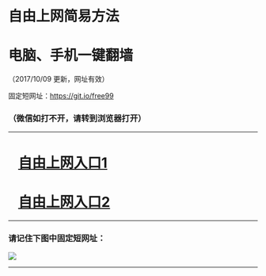 ﻿# 自由上网简易方法

# 电脑、手机一键翻墙

（2017/10/09 更新，网址有效）

固定短网址：https://git.io/free99

### （微信如打不开，请转到浏览器打开）


***





# &nbsp;&nbsp; <a href="http://ft1425128139.fwq-tz-1001.info/fwqtz01.html?t=100900126569 " target="_blank">自由上网入口1</a>
# &nbsp;&nbsp; <a href="http://ft2650416649.fwq-tz-1002.info/fwqtz02.html?t=100900123501 " target="_blank">自由上网入口2</a>
***

### 请记住下图中固定短网址：

<img src="https://s3-us-west-2.amazonaws.com/fwq-1001/yjfq-20170905okok.png" /> 


***

